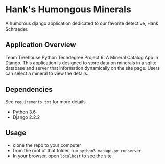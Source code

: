 # Hank's Humongous Minerals

A humorous django application dedicated to our favorite detective, Hank Schraeder.

## Application Overview

Team Treehouse Python Techdegree Project 6: A Mineral Catalog App in Django. This application is designed to store data on minerals in a sqlite database and server that information dynamically on the site page. Users can select a mineral to view the details.

## Dependencies

See `requirements.txt` for more details.

- Python 3.6
- Django 2.2.2

## Usage

- clone the repo to your computer
- from the root of that folder, run `python3 manage.py runserver`
- In your browser, open `localhost` to see the site